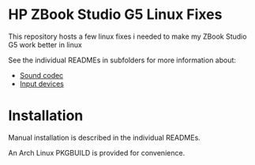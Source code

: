 # HP ZBook Studio G5 Linux Fixes

This repository hosts a few linux fixes i needed to make my ZBook Studio G5 work better in linux

See the individual READMEs in subfolders for more information about:

* [Sound codec](sound/README.md)
* [Input devices](input/README.md)

# Installation

Manual installation is described in the individual READMEs.

An Arch Linux PKGBUILD is provided for convenience.

